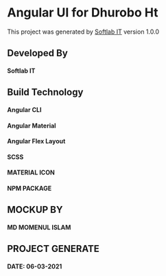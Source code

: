# Angular UI for Dhurobo Ht

This project was generated by [Softlab IT](https://softlabit.com/) version 1.0.0

## Developed By

#### Softlab IT


## Build Technology
#### Angular CLI
#### Angular Material
#### Angular Flex Layout
#### SCSS
#### MATERIAL ICON
#### NPM PACKAGE



## MOCKUP BY
#### MD MOMENUL ISLAM


## PROJECT GENERATE
#### DATE: 06-03-2021

